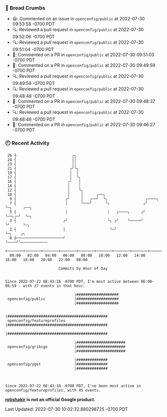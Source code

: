 ### 🍞 Bread Crumbs

 * 😃: Commented on an issue in `openconfig/public` at 2022-07-30 09:53:58 -0700 PDT
 * 🔍: Reviewed a pull request in  `openconfig/public` at 2022-07-30 09:52:06 -0700 PDT
 * 🔍: Reviewed a pull request in  `openconfig/public` at 2022-07-30 09:51:04 -0700 PDT
 * 💬: Commented on a PR in  `openconfig/public` at 2022-07-30 09:51:03 -0700 PDT
 * 💬: Commented on a PR in  `openconfig/public` at 2022-07-30 09:49:59 -0700 PDT
 * 🔍: Reviewed a pull request in  `openconfig/public` at 2022-07-30 09:49:59 -0700 PDT
 * 🔍: Reviewed a pull request in  `openconfig/public` at 2022-07-30 09:48:48 -0700 PDT
 * 💬: Commented on a PR in  `openconfig/public` at 2022-07-30 09:48:37 -0700 PDT
 * 🔍: Reviewed a pull request in  `openconfig/public` at 2022-07-30 09:48:48 -0700 PDT
 * 💬: Commented on a PR in  `openconfig/public` at 2022-07-30 09:46:27 -0700 PDT

### 🕘 Recent Activity
```
 26 ┼                         ╭╮
 24 ┤                         ││
 23 ┤                         ││
 21 ┤                        ╭╯╰╮
 19 ┤                        │  │
 17 ┤                        │  ╰╮
 16 ┤                       ╭╯   │
 14 ┤                       │    │
 12 ┤                       │    ╰╮
 10 ┤                       │     │      ╭──╮
  9 ┤                      ╭╯     │   ╭──╯  ╰╮                 ╭────╮
  7 ┤                      │      ╰───╯      ╰╮               ╭╯    ╰─╮     ╭──╮
  5 ┤                      │                  │   ╭────╮     ╭╯       ╰──╮╭─╯  ╰─╮
  3 ┤                     ╭╯                  ╰╮ ╭╯    ╰─────╯           ╰╯      ╰─╮
  2 ┤                     │                    ╰─╯                                 ╰─╮    ╭╮
  0 ┼─────────────────────╯                                                          ╰────╯╰────────────
    +───────+───────+───────+───────+───────+───────+───────+───────+───────+───────+───────+───────+────
  00:00   02:00   04:00   06:00   08:00   10:00   12:00   14:00   16:00   18:00   20:00   22:00   00:00   

						Commits by Hour of Day


Since 2022-07-22 08:43:18 -0700 PDT, I'm most active between 06:00-06:59 - with 27 events in that hour.

```



```
                               |###################
 openconfig/public             |###################
                               |###################

                               |#############################################
 openconfig/featureprofiles    |#############################################
                               |#############################################

                               |######################
 openconfig/gribigo            |######################
                               |######################

                               |##############
 openconfig/ygot               |##############
                               |##############



Since 2022-07-22 08:43:18 -0700 PDT, I've been most active in openconfig/featureprofiles, with 45 events.

```
**[robshakir](mailto:robjs@google.com) is not an official Google product.**  


Last Updated: 2022-07-30 10:02:32.880298725 -0700 PDT
